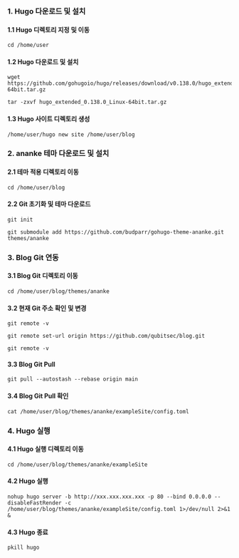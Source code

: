 ### 1. Hugo 다운로드 및 설치

#### 1.1 Hugo 디렉토리 지정 및 이동
````
cd /home/user
````
#### 1.2 Hugo 다운로드 및 설치
````
wget https://github.com/gohugoio/hugo/releases/download/v0.138.0/hugo_extended_0.138.0_Linux-64bit.tar.gz

tar -zxvf hugo_extended_0.138.0_Linux-64bit.tar.gz
````
#### 1.3 Hugo 사이트 디렉토리 생성
````
/home/user/hugo new site /home/user/blog
````

### 2. ananke 테마 다운로드 및 설치

#### 2.1 테마 적용 디렉토리 이동
````
cd /home/user/blog
````
#### 2.2 Git 초기화 및 테마 다운로드
````
git init

git submodule add https://github.com/budparr/gohugo-theme-ananke.git themes/ananke
````

### 3. Blog Git 연동

#### 3.1 Blog Git 디렉토리 이동
````
cd /home/user/blog/themes/ananke
````
#### 3.2 현재 Git 주소 확인 및 변경
````
git remote -v

git remote set-url origin https://github.com/qubitsec/blog.git

git remote -v
````
#### 3.3 Blog Git Pull
````
git pull --autostash --rebase origin main
````
#### 3.4 Blog Git Pull 확인
````
cat /home/user/blog/themes/ananke/exampleSite/config.toml
````


### 4. Hugo 실행

#### 4.1 Hugo 실행 디렉토리 이동
````
cd /home/user/blog/themes/ananke/exampleSite
````
#### 4.2 Hugo 실행
````
nohup hugo server -b http://xxx.xxx.xxx.xxx -p 80 --bind 0.0.0.0 --disableFastRender -c /home/user/blog/themes/ananke/exampleSite/config.toml 1>/dev/null 2>&1 &
````
#### 4.3 Hugo 종료
````
pkill hugo
````


